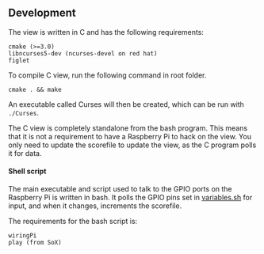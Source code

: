 ## Development

The view is written in C and has the following requirements: 
```
cmake (>=3.0)
libncurses5-dev (ncurses-devel on red hat)
figlet
```

To compile C view, run the following command in root folder.

```
cmake . && make
```

An executable called Curses will then be created, which can be run with `./Curses`.

The C view is completely standalone from the bash program. This means that it is not a requirement to have a Raspberry Pi to hack on the view. You only need to update the scorefile to update the view, as the C program polls it for data.

#### Shell script

The main executable and script used to talk to the GPIO ports on the Raspberry Pi is written in bash. It polls the GPIO pins set in [variables.sh](https://github.com/esphen/embedded-fooz/blob/master/variables.sh) for input, and when it changes, increments the scorefile.

The requirements for the bash script is:
```
wiringPi
play (from SoX)
```
